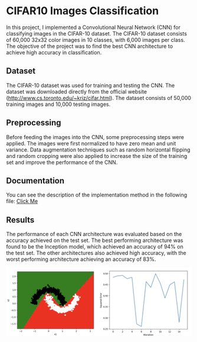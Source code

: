 
# CIFAR10 Images Classification
In this project, I implemented a Convolutional Neural Network (CNN) for classifying images in the CIFAR-10 dataset. The CIFAR-10 dataset consists of 60,000 32x32 color images in 10 classes, with 6,000 images per class. The objective of the project was to find the best CNN architecture to achieve high accuracy in classification.



## Dataset

The CIFAR-10 dataset was used for training and testing the CNN. The dataset was downloaded directly from the official website (http://www.cs.toronto.edu/~kriz/cifar.html). The dataset consists of 50,000 training images and 10,000 testing images.


## Preprocessing
Before feeding the images into the CNN, some preprocessing steps were applied. The images were first normalized to have zero mean and unit variance. Data augmentation techniques such as random horizontal flipping and random cropping were also applied to increase the size of the training set and improve the performance of the CNN.


## Documentation

You can see the description of the implementation method in the following file:
[Click Me]([https://linktodocumentation](https://github.com/kiananvari/CIFAR10-Classification-Using-CNN/blob/main/Documentation.pdf))


## Results

The performance of each CNN architecture was evaluated based on the accuracy achieved on the test set. The best performing architecture was found to be the Inception model, which achieved an accuracy of 94% on the test set. The other architectures also achieved high accuracy, with the worst performing architecture achieving an accuracy of 83%.

![App Screenshot](https://github.com/kiananvari/Back-Propagation-in-Neural-Network/raw/main/Results.png)

